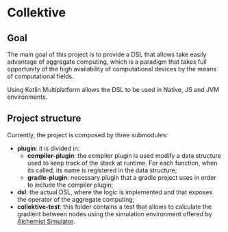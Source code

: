 # Collektive

## Goal
The main goal of this project is to provide a DSL that allows
take easily advantage of aggregate computing, which is a paradigm
that takes full opportunity of the high availability of computational
devices by the means of computational fields.

Using Kotlin Multiplatform allows the DSL to be used in Native, JS and
JVM environments.

## Project structure

Currently, the project is composed by three submodules:
- **plugin**: it is divided in:
  - **compiler-plugin**: the compiler plugin is used modify a data
structure used to keep track of the stack at runtime. For each function,
when its called, its name is registered in the data structure;
  - **gradle-plugin**: necessary plugin that a gradle project uses in 
order to include the compiler plugin;
- **dsl**: the actual DSL, where the logic is implemented and that 
exposes the operator of the aggregate computing;
- **collektive-test**: this folder contains a test that allows to calculate
the gradient between nodes using the simulation environment offered by
[Alchemist Simulator](https://alchemistsimulator.github.io/).
